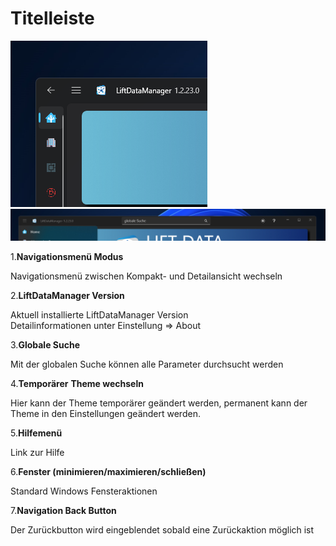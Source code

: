 # Titelleiste

![image](/LiftDataManager/Docs/HelpImages/image39.png)  
![image](/LiftDataManager/Docs/HelpImages/image40.png)  

1.**Navigationsmenü Modus**

Navigationsmenü zwischen Kompakt- und Detailansicht wechseln

2.**LiftDataManager Version**

Aktuell installierte LiftDataManager Version  
Detailinformationen unter Einstellung =\> About

3.**Globale Suche**

Mit der globalen Suche können alle Parameter durchsucht werden

4.**Temporärer** **Theme wechseln**

Hier kann der Theme temporärer geändert werden, permanent kann der Theme in den Einstellungen geändert werden.

5.**Hilfemenü**

Link zur Hilfe

6.**Fenster (minimieren/maximieren/schließen)**

Standard Windows Fensteraktionen

7.**Navigation Back Button**

Der Zurückbutton wird eingeblendet sobald eine Zurückaktion möglich ist
